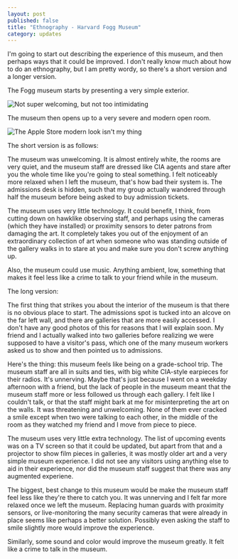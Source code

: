 ```yaml
---
layout: post
published: false
title: "Ethnography - Harvard Fogg Museum"
category: updates
---
```


I'm going to start out describing the experience of this museum, and then perhaps ways that it could be improved. I don't really know much about how to do an ethnography, but I am pretty wordy, so there's a short version and a longer version.

The Fogg museum starts by presenting a very simple exterior. 

![Not super welcoming, but not too intimidating](/http://upload.wikimedia.org/wikipedia/commons/thumb/e/ea/Fogg_Art_Museum%2C_Harvard_University.jpg/1024px-Fogg_Art_Museum%2C_Harvard_University.jpg)

The museum then opens up to a very severe and modern open room.

![The Apple Store modern look isn't my thing](/http://media.news.harvard.edu/gazette/wp-content/uploads/2013/09/090513_HAM_484_605.jpg)

The short version is as follows:

The museum was unwelcoming. It is almost entirely white, the rooms are very quiet, and the museum staff are dressed like CIA agents and stare after you the whole time like you're going to steal something. I felt noticeably more relaxed when I left the museum, that's how bad their system is. The admissions desk is hidden, such that my group actually wandered through half the museum before being asked to buy admission tickets. 

The museum uses very little technology. It could benefit, I think, from cutting down on hawklike observing staff, and perhaps using the cameras (which they have installed) or proximity sensors to deter patrons from damaging the art. It completely takes you out of the enjoyment of an extraordinary collection of art when someone who was standing outside of the gallery walks in to stare at you and make sure you don't screw anything up.

Also, the museum could use music. Anything ambient, low, something that makes it feel less like a crime to talk to your friend while in the museum. 

The long version:

The first thing that strikes you about the interior of the museum is that there is no obvious place to start. The admissions spot is tucked into an alcove on the far left wall, and there are galleries that are more easily accessed. I don't have any good photos of this for reasons that I will explain soon. My friend and I actually walked into two galleries before realizing we were supposed to have a visitor's pass, which one of the many museum workers asked us to show and then pointed us to admissions.

Here's the thing: this museum feels like being on a grade-school trip. The museum staff are all in suits and ties, with big white CIA-style earpieces for their radios. It's unnerving. Maybe that's just because I went on a weekday afternoon with a friend, but the lack of people in the museum meant that the museum staff more or less followed us through each gallery. I felt like I couldn't talk, or that the staff might bark at me for misinterpreting the art on the walls. It was threatening and unwelcoming. None of them ever cracked a smile except when two were talking to each other, in the middle of the room as they watched my friend and I move from piece to piece. 

The museum uses very little extra technology. The list of upcoming events was on a TV screen so that it could be updated, but apart from that and a projector to show film pieces in galleries, it was mostly older art and a very simple museum experience. I did not see any visitors using anything else to aid in their experience, nor did the museum staff suggest that there was any augmented experiene.

The biggest, best change to this museum would be make the museum staff feel less like they're there to catch you. It was unnerving and I felt far more relaxed once we left the museum. Replacing human guards with proximity sensors, or live-monitoring the many security cameras that were already in place seems like perhaps a better solution. Possibly even asking the staff to smile slightly more would improve the experience.

Similarly, some sound and color would improve the museum greatly. It felt like a crime to talk in the museum.